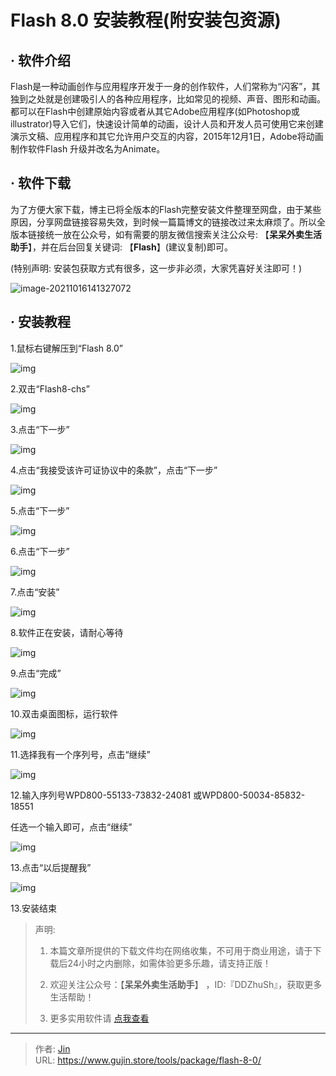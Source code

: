 # Flash 8.0 安装教程(附安装包资源)


## · 软件介绍
Flash是一种动画创作与应用程序开发于一身的创作软件，人们常称为“闪客”，其独到之处就是创建吸引人的各种应用程序，比如常见的视频、声音、图形和动画。都可以在Flash中创建原始内容或者从其它Adobe应用程序(如Photoshop或illustrator)导入它们，快速设计简单的动画，设计人员和开发人员可使用它来创建演示文稿、应用程序和其它允许用户交互的内容，2015年12月1日，Adobe将动画制作软件Flash 升级并改名为Animate。

## · 软件下载
为了方便大家下载，博主已将全版本的Flash完整安装文件整理至网盘，由于某些原因，分享网盘链接容易失效，到时候一篇篇博文的链接改过来太麻烦了。所以全版本链接统一放在公众号，如有需要的朋友微信搜索关注公众号: 【**呆呆外卖生活助手**】，并在后台回复关键词: 【**Flash**】(建议复制)即可。

(特别声明: 安装包获取方式有很多，这一步非必须，大家凭喜好关注即可！)

![image-20211016141327072](https://img.gujin.store/img/image-20211016141327072.png)

## · 安装教程

1.鼠标右键解压到“Flash 8.0”

![img](https://img.gujin.store/img/v2-39cc62107bf74f463fbfb57db917a16e_720w.png)

2.双击“Flash8-chs”

![img](https://img.gujin.store/img/v2-eeb3c837617fe6a2fbeb00789ba3ad76_720w.png)

3.点击“下一步”

![img](https://img.gujin.store/img/v2-55b71cff9f28a1e18bf0f77542c27aaf_720w.png)

4.点击“我接受该许可证协议中的条款”，点击“下一步”

![img](https://img.gujin.store/img/v2-bf9db4b44926252b1dadc3c782b5a996_720w.png)

5.点击“下一步”

![img](https://img.gujin.store/img/v2-cb0e31d91b4e1cf56e11b759dea9fb49_720w.png)

6.点击“下一步”

![img](https://img.gujin.store/img/v2-ba924f44113fa4a545862117025769a9_720w.png)

7.点击“安装”

![img](https://img.gujin.store/img/v2-0b3ccade7ad04e464eeddd36054be125_720w.png)

8.软件正在安装，请耐心等待

![img](https://img.gujin.store/img/v2-a09ea2514e6e21500fba858f9da78ef3_720w.png)

9.点击“完成”

![img](https://img.gujin.store/img/v2-3cfaf4e6eaa82a418dc75c6c6619fcee_720w.png)

10.双击桌面图标，运行软件

![img](https://img.gujin.store/img/v2-1d844589e863bf91e4d0998c070a3610_720w.png)

11.选择我有一个序列号，点击“继续”

![img](https://img.gujin.store/img/v2-6014d3906b74e86ca967701bff4e8d92_720w.png)

12.输入序列号WPD800-55133-73832-24081 或WPD800-50034-85832-18551

任选一个输入即可，点击“继续”

![img](https://img.gujin.store/img/v2-556d2983047f4a28396237e3207b46f8_720w.png)

13.点击“以后提醒我”

![img](https://img.gujin.store/img/v2-4cc65a5d6cd6cdb9837225484341257a_720w.png)

13.安装结束




> 声明: 
>
> 1. 本篇文章所提供的下载文件均在网络收集，不可用于商业用途，请于下载后24小时之内删除，如需体验更多乐趣，请支持正版！
>
> 2. 欢迎关注公众号：【**呆呆外卖生活助手**】 ，ID:『DDZhuSh』，获取更多生活帮助！
>
> 3. 更多实用软件请  [点我查看](/tools)

---

> 作者: [Jin](https://img.gujin.store/img/favicon.ico)  
> URL: https://www.gujin.store/tools/package/flash-8-0/  

